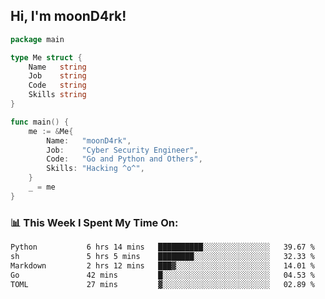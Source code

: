 <h2> Hi, I'm moonD4rk!</h2>

```go
package main

type Me struct {
	Name   string
	Job    string
	Code   string
	Skills string
}

func main() {
	me := &Me{
		Name:   "moonD4rk",
		Job:    "Cyber Security Engineer",
		Code:   "Go and Python and Others",
		Skills: "Hacking ^o^",
	}
	_ = me
}
```

<h3>📊 This Week I Spent My Time On:</h3>
<!-- <img align='right' src="https://github-readme-stats.vercel.app/api?username=moond4rk&show_icons=true&theme=radical", width="300" height="150"> -->

<!--START_SECTION:waka-->

```txt
Python           6 hrs 14 mins   ██████████░░░░░░░░░░░░░░░   39.67 %
sh               5 hrs 5 mins    ████████░░░░░░░░░░░░░░░░░   32.33 %
Markdown         2 hrs 12 mins   ███▓░░░░░░░░░░░░░░░░░░░░░   14.01 %
Go               42 mins         █░░░░░░░░░░░░░░░░░░░░░░░░   04.53 %
TOML             27 mins         ▓░░░░░░░░░░░░░░░░░░░░░░░░   02.89 %
```

<!--END_SECTION:waka-->

